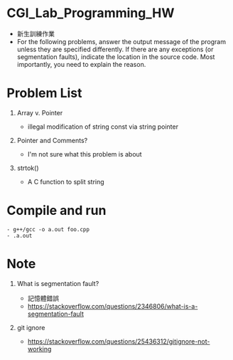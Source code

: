 # CGI_Lab_Programming_HW
- 新生訓練作業
- For the following problems, answer the output message of the program unless they are specified differently. If there are any exceptions (or segmentation faults), indicate the location in the source code. Most importantly, you need to explain the reason.

# Problem List

1. Array v. Pointer
    - illegal modification of string const via string pointer

2. Pointer and Comments?
    - I'm not sure what this problem is about

3. strtok()
    - A C function to split string
    


# Compile and run

    - g++/gcc -o a.out foo.cpp
    - .a.out

# Note 

1. What is segmentation fault?

    -   記憶體錯誤
    -   https://stackoverflow.com/questions/2346806/what-is-a-segmentation-fault

2. git ignore

    -   https://stackoverflow.com/questions/25436312/gitignore-not-working